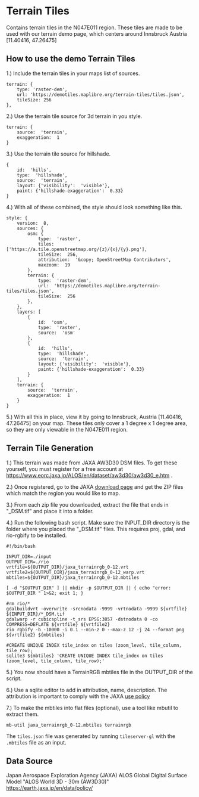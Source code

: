 

# Terrain Tiles

Contains terrain tiles in the N047E011 region. These tiles are made to be used with our terrain demo page, which centers around Innsbruck Austria [11.40416, 47.26475]

## How to use the demo Terrain Tiles

1.) Include the terrain tiles in your maps list of sources.

    terrain: {
    	type: 'raster-dem',
    	url: 'https://demotiles.maplibre.org/terrain-tiles/tiles.json',
    	tileSize: 256
    },

2.) Use the terrain tile source for 3d terrain in you style.

    terrain: {
    	source:  'terrain',
    	exaggeration:  1
    }

3.) Use the terrain tile source for hillshade.

    {
    	id:  'hills',
    	type:  'hillshade',
    	source:  'terrain',
    	layout: {'visibility':  'visible'},
    	paint: {'hillshade-exaggeration':  0.33}
    }
  
4.) With all of these combined, the style should look something like this.
 

    style: {
    	version:  8,
    	sources: {
    		osm: {
				type:  'raster',
				tiles: ['https://a.tile.openstreetmap.org/{z}/{x}/{y}.png'],
				tileSize:  256,
				attribution:  '&copy; OpenStreetMap Contributors',
				maxzoom:  19
			},
    		terrain: {
				type:  'raster-dem',
				url:  'https://demotiles.maplibre.org/terrain-tiles/tiles.json',
				tileSize:  256
			},
    	},
    	layers: [
    		{
    			id:  'osm',
    			type:  'raster',
    			source:  'osm'
    		},
    		{
    			id:  'hills',
				type:  'hillshade',
				source:  'terrain',
				layout: {'visibility':  'visible'},
				paint: {'hillshade-exaggeration':  0.33}
			}
		],
		terrain: {
			source:  'terrain',
			exaggeration:  1
		}
    }

5.) With all this in place, view it by going to Innsbruck, Austria [11.40416, 47.26475] on your map. These tiles only cover a 1 degree x 1 degree area, so they are only viewable in the N047E011 region.

## Terrain Tile Generation


1.) This terrain was made from JAXA AW3D30 DSM files. To get these yourself, you must register for a free account at https://www.eorc.jaxa.jp/ALOS/en/dataset/aw3d30/aw3d30_e.htm .

2.) Once registered, go to the JAXA [download page](https://www.eorc.jaxa.jp/ALOS/en/aw3d30/data/index.htm) and get the ZIP files which match the region you would like to map.

3.) From each zip file you downloaded, extract the file that ends in "_DSM.tif" and place it into a folder.

4.) Run the following bash script. Make sure the INPUT_DIR directory is the folder where you placed the "_DSM.tif" files. This requires proj, gdal, and rio-rgbify to be installed.

    #!/bin/bash
    
    INPUT_DIR=./input
    OUTPUT_DIR=./rio
    vrtfile=${OUTPUT_DIR}/jaxa_terrainrgb_0-12.vrt
    vrtfile2=${OUTPUT_DIR}/jaxa_terrainrgb_0-12_warp.vrt
    mbtiles=${OUTPUT_DIR}/jaxa_terrainrgb_0-12.mbtiles

    [ -d "$OUTPUT_DIR" ] || mkdir -p $OUTPUT_DIR || { echo "error: $OUTPUT_DIR " 1>&2; exit 1; }
    
    #rm rio/*
    gdalbuildvrt -overwrite -srcnodata -9999 -vrtnodata -9999 ${vrtfile} ${INPUT_DIR}/*_DSM.tif
    gdalwarp -r cubicspline -t_srs EPSG:3857 -dstnodata 0 -co COMPRESS=DEFLATE ${vrtfile} ${vrtfile2}
    rio rgbify -b -10000 -i 0.1 --min-z 0 --max-z 12 -j 24 --format png ${vrtfile2} ${mbtiles}
    
    #CREATE UNIQUE INDEX tile_index on tiles (zoom_level, tile_column, tile_row);
    sqlite3 ${mbtiles} 'CREATE UNIQUE INDEX tile_index on tiles (zoom_level, tile_column, tile_row);'

5.) You now should have a TerrainRGB mbtiles file in the OUTPUT_DIR of the script. 

6.) Use a sqlite editor to add in attribution, name, description.  The attribution is important to comply with the JAXA [use policy](https://earth.jaxa.jp/policy/en.html) 

7.) To make the mbtiles into flat files (optional), use a tool like mbutil to extract them.

    mb-util jaxa_terrainrgb_0-12.mbtiles terrainrgb

The `tiles.json` file was generated by running `tileserver-gl` with the `.mbtiles` file as an input.

## Data Source
Japan Aerospace Exploration Agency (JAXA)
ALOS Global Digital Surface Model "ALOS World 3D - 30m (AW3D30)"
https://earth.jaxa.jp/en/data/policy/
